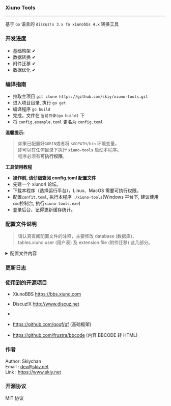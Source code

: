 ### Xiuno Tools
------
基于 ```Go``` 语言的 ```discuz!x 3.x To xiunobbs 4.x``` 转换工具

### 开发进度
- 基础构架 ✔
- 数据转换 ✔
- 附件迁移 ✔
- 数据优化 ✔

### 编译指南
- 拉取主项目 ```git clone https://github.com/skiy/xiuno-tools.git``` 
- 进入项目目录, 执行 ```go get```
- 编译程序 ```go build```
- 完成，文件在 ```当前目录(go build)``` 下
- 将 ```config.example.toml``` 更名为 ```config.toml```

**温馨提示:**
> 如果已配置好``GOBIN``或者将 ``$GOPATH/bin`` 环境变量，   
即可以在任何目录下执行 **``xiuno-tools``** 启动本程序。   
程序必须有**可执行权限**。   

**工具使用教程**
- **操作前, 请仔细查阅 config.toml 配置文件**
- 先建一个 xiuno4 论坛。
- 下载本程序（选择运行平台），Linux、MacOS 需要可执行权限。
- 配置```confit.toml```, 执行本程序 ```./xiuno-tools```(Windows 平台下, 建议使用 ```cmd```控制台, 执行```xiuno-tools.exe```)
- 登录后台，记得更新缓存统计。

### 配置文件说明
>请认真查阅配置文件的注释，主要修改 database (数据库)、tables.xiuno.user (用户表) 及 extension.file (附件迁移) 这几部分。 

<details>
<summary>配置文件内容</summary>

```toml
[setting]

# 日志配置
[log]
    # 日志等级 all.全部日志, prod.一般日志(warning,error), alert.提示日志(warning,error,info), warning.警告日志, info.正常日志, error.错误日志
    level = "alert"
    # 日志保存目录,会在此目录下生成一个当天的日志文件
    path = "logs"
    # 是否输出错误位置,转换出错时建议打开,以便配合作者修复 BUG
    trace = false

# 数据库配置
[database]
    # XiunoBBS
    [[database.xiuno]]
        type = "mysql"      # 数据库类型(不可修改)
        host = "127.0.0.1"  # IP
        port = "3306"       # 端口
        user = "root"       # 数据库用户名
        pass = "123456"     # 密码
        name = "xiuno"      # 数据库名
        prefix = "bbs_"     # 表前缀
        charset = "utf8"    # 字符集
        debug = false     # 日志调试,建议关闭

    # Discuz!X
    [[database.discuz]]
        type = "mysql"
        host = "127.0.0.1"
        port = "3306"
        user = "root"
        pass = "123456"
        name = "discuzx"
        prefix = "pre_"
        charset = "utf8" # 与 XiunoBBS 保持一致
        debug = false    # 日志调试,建议关闭

    # UCenter
    [[database.uc]]
        type = "mysql"
        host = "127.0.0.1"
        port = "3306"
        user = "root"
        pass = "123456"
        name = "discuzx"
        prefix = "pre_ucenter_"
        charset = "utf8" # 与 XiunoBBS 保持一致
        debug = false    # 日志调试,建议关闭

# 需要转换的表配置
[tables]
    [tables.xiuno]
        # 用户表
        [tables.xiuno.user]
            # 表名
            name = "user"
            # 是否转换
            convert = true
            # 每次更新条数(留空或 < 2, 则默认为 1 条), 当 ucenter 与 discuz!X 不同一个库中 或 multiple_email 值为 2 时, batch 则默认为 1 条, 不作批量导入
            batch = 100
            # 去除 email 的唯一索引(Discuz!X 遗留问题, 若存在多用户用同一个 email 时, 则需要去除索引 或 修改重复的 email)
            # 建议先默认 0, 用工具进去 MySQL 执行 SELECT count(*) c,uid,email FROM `pre_common_member` GROUP BY email ORDER BY `c` DESC
            # 若 c > 1 的数据很多, 则可以设置为 1; 否则, 可以手动将重复的 email 修改掉, 默认 0 即可
            # 0. 正常流程, 1. 去除索引方式, 2. 在重复的 email 前添加 UID_(若 UID 为 555 的用户 email: abc@qq.com 重复, 将变更为 555_abc@qq.com)
            multiple_email = 2

        # 用户组表
        [tables.xiuno.group]
            # 表名
            name = "group"
            # 是否转换
            convert = true
            # 是否使用 xiunobbs 官方用户组
            official = true

        # 版块表
        [tables.xiuno.forum]
            # 表名
            name = "forum"
            # 是否转换
            convert = true

        # 附件表
        [tables.xiuno.attach]
            # 表名
            name = "attach"
            # 是否转换
            convert = true
            # 每次更新条数(留空或 < 2, 则默认为 1 条), 单条导入时, 错误不会导致程序退出
            batch = 1

        # 主题表
        [tables.xiuno.thread]
            # 表名
            name = "thread"
            # 是否转换
            convert = true
            # 每次更新条数(留空或 < 2, 则默认为 1 条; 数据过大时, 建议设置为 1, 否则可能会导致 Killed)
            batch = 100
            # 取 >= TID 的数据。当上次转换出错时, 记录此 TID, 方便再次导入
            last_tid = 0

        # 帖子表
        [tables.xiuno.post]
            # 表名
            name = "post"
            # 是否转换
            convert = true
            # 每次更新条数(留空或 < 2, 则默认为 1 条; 数据过大时, 建议设置为 1, 否则可能会导致 Killed)
            batch = 100
            # 取 >= PID 的数据。当上次转换出错时, 记录此 PID, 方便再次导入
            last_pid = 0

        # 置顶帖子表
        [tables.xiuno.thread_top]
            # 表名
            name = "thread_top"
            # 是否转换
            convert = true

        # 我的主题表
        [tables.xiuno.mythread]
            # 表名
            name = "mythread"
            # 是否转换
            convert = true

        # 我的帖子表
        [tables.xiuno.mypost]
            # 表名
            name = "mypost"
            # 是否转换
            convert = true

# 扩展功能
[extension]
    [extension.forum]
        # 是否导入论坛版主 (不建议使用)
        moderators = false

    [extension.file]
        # 是否启用转移附件文件功能
        enable = false

        # Windows 平台的目录请使用 \\ 或 / 代替 \, 比如 C:\\dist\\abc 或 C:/dist/abc
        # XiunoBBS 论坛绝对路径
        # 若不配置, 则附件、头像及版块 icon 等资源将会复制到当前目录的 files 目录下, 迁移完成后，复制 files 下的 upload 到 XiunoBBS 根目录覆盖即可
        xiuno_path = ""
        # Discuz!X 论坛绝对路径
        discuzx_path = ""

        # 附件转移
        attach = true
        # 头像转移
        avatar = true
        # 版块 ICON 转移
        icon = true

    [extension.group]
        # 是否启用此功能
        enable = true
        # Discuz 游客用户组 ID
        guest_gid = 7
        # 管理员 UID
        admin_id = 1
        # 添加"删除用户的权限"的用户组 gid: 1,2
        delete_user_power = "1,2"

    [extension.user]
        # 是否修正用户主题数和帖子数(帖子数=主题+回复), 非常耗时
        total = true
        # 修正 gid 为 101 的用户及用户组
        normal_user = true

    [extension.thread_post]
        # 是否修正主题的 lastpid 和 lastuid, 比较耗时
        fix_last = true
        # 是否修正帖子内附件统计数量
        post_attach_total = true
        # 是否修正主题内附件统计数量
        thread_attach_total = true

```
</details>

### 更新日志

### 使用到的开源项目
- XiunoBBS https://bbs.xiuno.com
- Discuz!X http://www.discuz.net
-

- https://github.com/gogf/gf (基础框架)
- https://github.com/frustra/bbcode (内容 BBCODE 转 HTML)

### 作者
Author: Skiychan   
Email : dev@skiy.net   
Link  : https://www.skiy.net    

### 开源协议
MIT 协议
